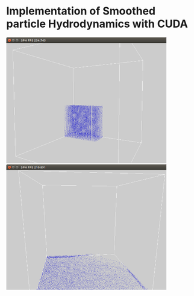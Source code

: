 # Implementation of Smoothed particle Hydrodynamics with CUDA

<img src="Images/SPH_001.png" width="425"/> <img src="Images/SPH_003.png" width="425"/> 
<!-- ![SPH](Images/SPH_001.png)![SPH](Images/SPH_002.png)![SPH](Images/SPH_003.png) -->
